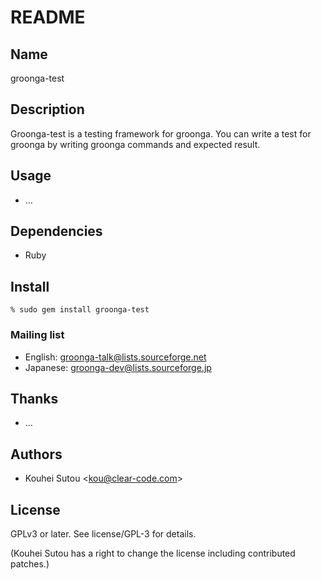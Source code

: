 # README

## Name

groonga-test

## Description

Groonga-test is a testing framework for groonga. You can write a test for groonga by writing groonga commands and expected result.

## Usage

* ...

## Dependencies

* Ruby

## Install

```
% sudo gem install groonga-test
```

### Mailing list

* English: [groonga-talk@lists.sourceforge.net](https://lists.sourceforge.net/lists/listinfo/groonga-talk)
* Japanese: [groonga-dev@lists.sourceforge.jp](http://lists.sourceforge.jp/mailman/listinfo/groonga-dev)

## Thanks

* ...

## Authors

* Kouhei Sutou \<kou@clear-code.com\>

## License

GPLv3 or later. See license/GPL-3 for details.

(Kouhei Sutou has a right to change the license including contributed patches.)
